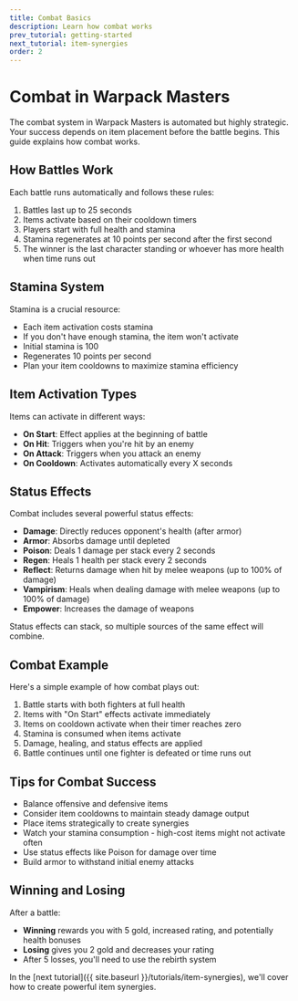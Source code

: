 ```yaml
---
title: Combat Basics
description: Learn how combat works
prev_tutorial: getting-started
next_tutorial: item-synergies
order: 2
---
```


# Combat in Warpack Masters

The combat system in Warpack Masters is automated but highly strategic. Your success depends on item placement before the battle begins. This guide explains how combat works.

## How Battles Work

Each battle runs automatically and follows these rules:

1. Battles last up to 25 seconds
2. Items activate based on their cooldown timers
3. Players start with full health and stamina
4. Stamina regenerates at 10 points per second after the first second
5. The winner is the last character standing or whoever has more health when time runs out

## Stamina System

Stamina is a crucial resource:

- Each item activation costs stamina
- If you don't have enough stamina, the item won't activate
- Initial stamina is 100
- Regenerates 10 points per second
- Plan your item cooldowns to maximize stamina efficiency

## Item Activation Types

Items can activate in different ways:

- **On Start**: Effect applies at the beginning of battle
- **On Hit**: Triggers when you're hit by an enemy
- **On Attack**: Triggers when you attack an enemy
- **On Cooldown**: Activates automatically every X seconds

## Status Effects

Combat includes several powerful status effects:

- **Damage**: Directly reduces opponent's health (after armor)
- **Armor**: Absorbs damage until depleted
- **Poison**: Deals 1 damage per stack every 2 seconds
- **Regen**: Heals 1 health per stack every 2 seconds
- **Reflect**: Returns damage when hit by melee weapons (up to 100% of damage)
- **Vampirism**: Heals when dealing damage with melee weapons (up to 100% of damage)
- **Empower**: Increases the damage of weapons

Status effects can stack, so multiple sources of the same effect will combine.

## Combat Example

Here's a simple example of how combat plays out:

1. Battle starts with both fighters at full health
2. Items with "On Start" effects activate immediately
3. Items on cooldown activate when their timer reaches zero
4. Stamina is consumed when items activate
5. Damage, healing, and status effects are applied
6. Battle continues until one fighter is defeated or time runs out

## Tips for Combat Success

- Balance offensive and defensive items
- Consider item cooldowns to maintain steady damage output
- Place items strategically to create synergies
- Watch your stamina consumption - high-cost items might not activate often
- Use status effects like Poison for damage over time
- Build armor to withstand initial enemy attacks

## Winning and Losing

After a battle:

- **Winning** rewards you with 5 gold, increased rating, and potentially health bonuses
- **Losing** gives you 2 gold and decreases your rating
- After 5 losses, you'll need to use the rebirth system

In the [next tutorial]({{ site.baseurl }}/tutorials/item-synergies), we'll cover how to create powerful item synergies.